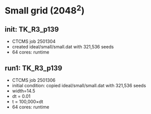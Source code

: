 # Small grid (2048<sup>2</sup>)

## init: TK_R3_p139
* CTCMS job 2501304
* created ideal/small/small.dat with 321,536 seeds
* 64 cores: runtime 

## run1: TK_R3_p139
* CTCMS job 2501306
* initial condition: copied ideal/small/small.dat with 321,536 seeds
* width=14.5
* dt = 0.01
* t = 100,000&times;dt
* 64 cores: runtime

